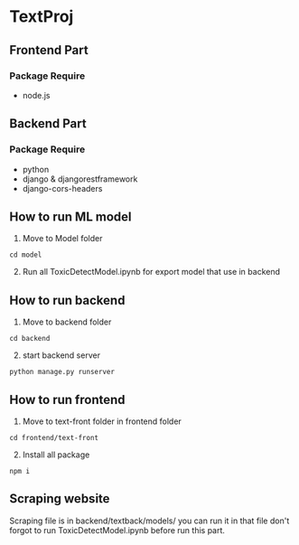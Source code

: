 # TextProj
## Frontend Part
### Package Require
- node.js

## Backend Part
### Package Require
- python
- django  & djangorestframework
- django-cors-headers

## How to run ML model 
1. Move to Model folder
```
cd model
```
2. Run all ToxicDetectModel.ipynb for export model that use in backend

## How to run backend
1. Move to backend folder
```
cd backend
```
2. start backend server
```
python manage.py runserver
```

## How to run frontend
1. Move to text-front folder in frontend folder
```
cd frontend/text-front
```
2. Install all package
```
npm i
```

## Scraping website 
Scraping file is in backend/textback/models/ you can run it in that file don't forgot to run ToxicDetectModel.ipynb before run this part.
